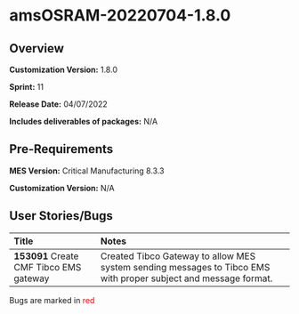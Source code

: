 # amsOSRAM-20220704-1.8.0

## Overview

**Customization Version:** 1.8.0

**Sprint:** 11

**Release Date:** 04/07/2022

**Includes deliverables of packages:** N/A

## Pre-Requirements

**MES Version:** Critical Manufacturing 8.3.3

**Customization Version:** N/A

## User Stories/Bugs

| Title        | Notes            |
| :----------- | :--------------- |
| **153091** Create CMF Tibco EMS gateway | Created Tibco Gateway to allow MES system sending messages to Tibco EMS with proper subject and message format. |

Bugs are marked in <span style='color:red'>red</span>

